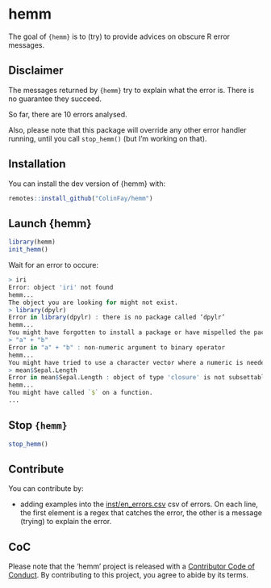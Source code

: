 
<!-- README.md is generated from README.Rmd. Please edit that file -->

# hemm

The goal of `{hemm}` is to (try) to provide advices on obscure R error
messages.

## Disclaimer

The messages returned by `{hemm}` try to explain what the error is.
There is no guarantee they succeed.

So far, there are 10 errors analysed.

Also, please note that this package will override any other error
handler running, until you call `stop_hemm()` (but I’m working on that).

## Installation

You can install the dev version of {hemm} with:

``` r
remotes::install_github("ColinFay/hemm")
```

## Launch {hemm}

``` r
library(hemm)
init_hemm()
```

Wait for an error to occure:

``` r
> iri
Error: object 'iri' not found
hemm...
The object you are looking for might not exist. 
> library(dpylr)
Error in library(dpylr) : there is no package called ‘dpylr’
hemm...
You might have forgotten to install a package or have mispelled the package name 
> "a" + "b"
Error in "a" + "b" : non-numeric argument to binary operator
hemm...
You might have tried to use a character vector where a numeric is needed. 
> mean$Sepal.Length
Error in mean$Sepal.Length : object of type 'closure' is not subsettable
hemm...
You might have called `$` on a function.
...
```

## Stop `{hemm}`

``` r
stop_hemm()
```

## Contribute

You can contribute by:

  - adding examples into the [inst/en\_errors.csv](inst/en_errors.csv)
    csv of errors. On each line, the first element is a regex that
    catches the error, the other is a message (trying) to explain the
    error.

## CoC

Please note that the ‘hemm’ project is released with a [Contributor Code
of Conduct](CODE_OF_CONDUCT.md). By contributing to this project, you
agree to abide by its terms.
